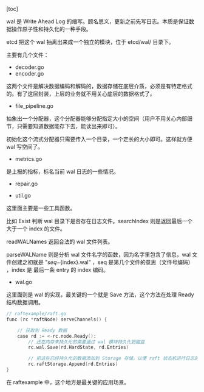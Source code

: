 [toc]

wal 是 Write Ahead Log 的缩写。顾名思义，更新之前先写日志。本质是保证数据操作原子性和持久化的一种手段。

etcd 把这个 wal 抽离出来成一个独立的模块，位于 etcd/wal/ 目录下。

主要有几个文件：

- decoder.go
- encoder.go

这两个文件是解决数据编码和解码的，数据存储在底层介质，必须是有特定格式的。有了这层封装，上层的业务就不用关心底层的数据格式了。

- file_pipeline.go 

抽象出一个分配器，这个分配器能够分配指定大小的空间（用户不用关心内部细节，只需要知道数据能存下去，能读出来即可）。

初始化这个流式分配器只需要传入一个目录，一个定长的大小即可。这样就方便 wal 写空间了。

- metrics.go 

是上报的指标，标名当前 wal 日志的一些情况。

- repair.go


- util.go

这里面主要是一些工具函数。

比如 Exist 判断 wal 目录下是否存在日志文件。searchIndex 则是返回最后一个大于一个 index 的文件。

readWALNames  返回合法的 wal 文件列表。

parseWALName 则是分析 wal 文件名字的函数，因为名字里包含了信息，wal 文件创建之初就是 "${seq}-${index}.wal" ，seq 是第几个文件的意思（文件号编码） ，index 是 最后一条 entry 的 index 编码。


- wal.go 

这里面则是 wal 的实现，最关键的一个就是 Save 方法，这个方法在处理 Ready 结构数据调用。

```go
// raftexample/raft.go
func (rc *raftNode) serveChannels() {

    // 获取到 Ready 数据
    case rd := <-rc.node.Ready():
        // 还在内存未持久化的需要通过 wal 模块持久化到磁盘
        rc.wal.Save(rd.HardState, rd.Entries)

        // 把这些已经持久化的数据添加到 Storage 存储，以便 raft 状态机进行日志的判断；
        rc.raftStorage.Append(rd.Entries)
}
```

在 raftexample 中，这个地方是最关键的应用场景。
